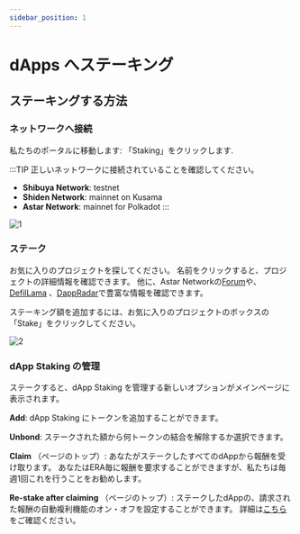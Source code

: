```yaml
---
sidebar_position: 1
---
```


# dApps へステーキング

## ステーキングする方法

### ネットワークへ接続

私たちのポータルに移動します: 「Staking」をクリックします.

:::TIP
正しいネットワークに接続されていることを確認してください。
- **Shibuya Network**: testnet
- **Shiden Network**: mainnet on Kusama
- **Astar Network**: mainnet for Polkadot
:::

![1](img/1.png)

### ステーク

お気に入りのプロジェクトを探してください。 名前をクリックすると、プロジェクトの詳細情報を確認できます。 他に、Astar Networkの[Forum](https://forum.astar.network/)や、[DefilLama](../../integrations/dapp-listing/defillama.md) 、[DappRadar](../../integrations/dapp-listing/dappradar.md)で豊富な情報を確認できます。

ステーキング額を追加するには、お気に入りのプロジェクトのボックスの「Stake」をクリックしてください。

![2](img/2.png)

### dApp Staking の管理

ステークすると、dApp Staking を管理する新しいオプションがメインページに表示されます。

**Add**: dApp Staking にトークンを追加することができます。

**Unbond**: ステークされた額から何トークンの結合を解除するか選択できます。

**Claim** （ページのトップ）: あなたがステークしたすべてのdAppから報酬を受け取ります。 あなたはERA毎に報酬を要求することができますが、私たちは毎週1回これを行うことをお勧めします。

**Re-stake after claiming** （ページのトップ）: ステークしたdAppの、請求された報酬の自動複利機能のオン・オフを設定することができます。 詳細は[こちら](compound-rewards)をご確認ください。
